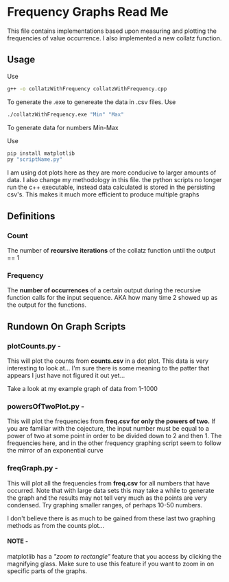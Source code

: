 # Frequency Graphs Read Me

This file contains implementations based upon measuring and plotting the frequencies
of value occurrence. I also implemented a new collatz function. 

## Usage

Use

```sh
g++ -o collatzWithFrequency collatzWithFrequency.cpp
```

To generate the .exe to genereate the data in .csv files. 
Use

```sh
./collatzWithFrequency.exe "Min" "Max"
```

To generate data for numbers Min-Max

Use

```sh
pip install matplotlib
py "scriptName.py"
```

I am using dot plots here as they are more conducive to larger amounts of data.
I also change my methodology in this file. the python scripts no longer run the
c++ executable, instead data calculated is stored in the persisting csv's. This
makes it much more efficient to produce multiple graphs

## Definitions

### Count

The number of **recursive iterations** of the collatz function until 
the output == 1

### Frequency

The **number of occurrences** of a certain output during the 
recursive function calls for the input sequence. AKA how
many time 2 showed up as the output for the functions.

## Rundown On Graph Scripts

### plotCounts.py - 

This will plot the counts from **counts.csv** in a dot plot. This data is
very interesting to look at... I'm sure there is some meaning to the patter that appears
I just have not figured it out yet...

Take a look at my example graph of data from 1-1000
 
### powersOfTwoPlot.py - 

This will plot the frequencies from **freq.csv for only the powers of two.** If you are familiar
with the cojecture, the input number must be equal to a power of two at some point
in order to be divided down to 2 and then 1. The frequencies here, and in the other
frequency graphing script seem to follow the mirror of an exponential curve

### freqGraph.py - 

This will plot all the frequencies from **freq.csv** for all numbers that have occurred. 
Note that with large data sets this may take a while to generate the graph and the results
may not tell very much as the points are very condensed. Try graphing smaller ranges,
of perhaps 10-50 numbers. 

I don't believe there is as much to be gained from these last two graphing methods as
from the counts plot...

#### NOTE - 

matplotlib has a *"zoom to rectangle"* feature that you access by clicking the 
magnifying glass. Make sure to use this feature if you want to zoom in on specific
parts of the graphs.
